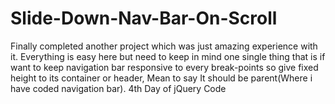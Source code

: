 # Slide-Down-Nav-Bar-On-Scroll
Finally completed another project which was just amazing experience with it. Everything is easy here but need to keep in mind one single thing that is if want to keep navigation bar responsive to every break-points so give fixed height to its container or header, Mean to say It should be parent(Where i have coded navigation bar). 4th Day of jQuery Code
